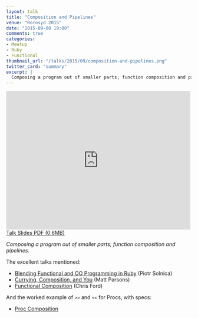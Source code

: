 ```yaml
---
layout: talk
title: "Composition and Pipelines"
venue: "Rorosyd 2015"
date: "2015-09-08 19:00"
comments: true
categories:
- Meetup
- Ruby
- Functional
thumbnail_url: "/talks/2015/09/composition-and-pipelines.png"
twitter_card: "summary"
excerpt: |
  Composing a program out of smaller parts; function composition and pipelines.
---
```


<div class="pdf">
  <iframe src="https://player.vimeo.com/video/138642247?byline=0&portrait=0" width="500" height="376" frameborder="0" webkitallowfullscreen mozallowfullscreen allowfullscreen></iframe>
  <a href="/talks/2015/09/composition-and-pipelines.pdf">
    <span>Talk Slides PDF (0.6MB)</span>
  </a>
</div>

*Composing a program out of smaller parts; function composition and pipelines.*

The excellent talks mentioned:

* [Blending Functional and OO Programming in Ruby](https://speakerdeck.com/solnic/blending-functional-and-oo-programming-in-ruby) (Piotr Solnica)
* [Currying, Composition, and You](http://www.parsonsmatt.org/currb/#/7) (Matt Parsons)
* [Functional Composition](http://www.infoq.com/presentations/music-functional-language) (Chris Ford)

And the worked example of `>>` and `<<` for Procs, with specs:

* [Proc Composition](https://gist.github.com/damncabbage/cdf71ec519db01f2f64b)
